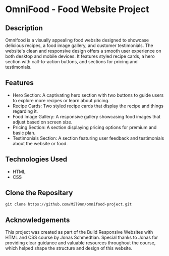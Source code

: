 # OmniFood - Food Website Project

## Description
Omnifood is a visually appealing food website designed to showcase delicious recipes, a food image gallery,
and customer testimonials. The website's clean and responsive design offers a smooth user experience on both
desktop and mobile devices. It features styled recipe cards, a hero section with call-to-action buttons, and
sections for pricing and testimonials.

## Features
- Hero Section: A captivating hero section with two buttons to guide users to explore more recipes or learn about pricing.
- Recipe Cards: Two styled recipe cards that display the recipe and things regarding it.
- Food Image Gallery: A responsive gallery showcasing food images that adjust based on screen size.
- Pricing Section: A section displaying pricing options for premium and basic plan.
- Testimonials Section: A section featuring user feedback and testimonials about the website or food.

## Technologies Used
- HTML
- CSS

## Clone the Repositary
    git clone https://github.com/Mil9nn/omnifood-project.git

## Acknowledgements
This project was created as part of the Build Responsive Websites with HTML and CSS course by Jonas Schmedtian.
Special thanks to Jonas for providing clear guidance and valuable resources throughout the course, which helped
shape the structure and design of this website.